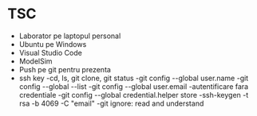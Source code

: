 # TSC

- Laborator pe laptopul personal
- Ubuntu pe Windows
- Visual Studio Code
- ModelSim
- Push pe git pentru prezenta
- ssh key
-cd, ls, git clone, git status 
-git config --global user.name 
-git config --global --list 
-git config --global user.email 
-autentificare fara credentiale 
-git config --global credential.helper store 
-ssh-keygen -t rsa -b 4069 -C "email" 
-git ignore: read and understand 
